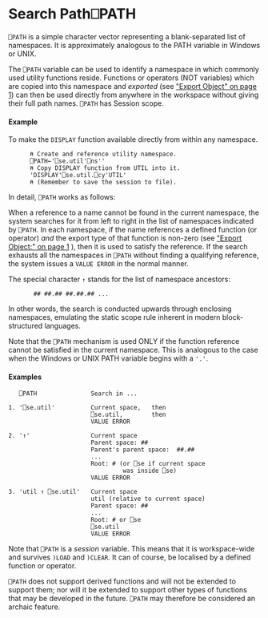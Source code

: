 




<h1 class="heading"><span class="name">Search Path</span><span class="command">⎕PATH</span></h1>

`⎕PATH` is a simple character vector representing a blank-separated list of namespaces.  It is approximately analogous to the PATH variable in Windows or UNIX.


The `⎕PATH` variable can be used to identify a namespace in which commonly used utility functions reside.  Functions or operators (NOT variables) which are copied into this namespace and *exported* (see ["Export Object" on page 1](../../../system-functions-a-z/system-functions-a-z/export.md)) can then be used directly from anywhere in the workspace without giving their full path names. `⎕PATH` has Session scope.



#### Example


To make the `DISPLAY` function available directly from within any namespace.
```apl
      ⍝ Create and reference utility namespace.
      ⎕PATH←'⎕se.util'⎕ns''
      ⍝ Copy DISPLAY function from UTIL into it.
      'DISPLAY'⎕se.util.⎕cy'UTIL'
      ⍝ (Remember to save the session to file).  
```



In detail, `⎕PATH` works as follows:


When a reference to a name cannot be found in the current namespace, the system searches for it from left to right in the list of namespaces indicated by `⎕PATH`.  In each namespace, if the name references a defined function (or operator) *and* the export type of that function is non-zero (see ["Export Object:" on page 1](../../../system-functions-a-z/system-functions-a-z/export.md) ), then it is used to satisfy the reference.  If the search exhausts all the namespaces in `⎕PATH` without finding a qualifying reference, the system issues a `VALUE ERROR` in the normal manner.


The special character `↑` stands for the list of namespace ancestors:
```apl
       ## ##.## ##.##.## ...
```


In other words, the search is conducted upwards through enclosing namespaces, emulating the static scope rule inherent in modern block-structured languages.


Note that the `⎕PATH` mechanism is used ONLY if the function reference cannot be satisfied in the current namespace.  This is analogous to the case when the Windows or UNIX PATH variable begins with a `'.'`.


#### Examples
```apl
   ⎕PATH               Search in ...

```
```apl
1. '⎕se.util'          Current space,   then
                       ⎕se.util,        then
                       VALUE ERROR
 
2. '↑'                 Current space
                       Parent space: ##
                       Parent's parent space:  ##.##
                       ...
                       Root: # (or ⎕se if current space
                                was inside ⎕se)
                       VALUE ERROR
 
3. 'util ↑ ⎕se.util'   Current space
                       util (relative to current space)
                       Parent space: ##
                       ...
                       Root: # or ⎕se
                       ⎕se.util
                       VALUE ERROR
```



Note that `⎕PATH` is a *session* variable.  This means that it is workspace-wide and survives `)LOAD` and `)CLEAR`. It can of course, be localised by a defined function or operator.


`⎕PATH` does not support derived functions and will not be extended to support them; nor will it be extended to support other types of functions that may be developed in the future. `⎕PATH` may therefore be considered an archaic feature.


